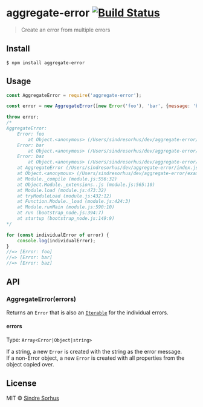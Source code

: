 # aggregate-error [![Build Status](https://travis-ci.org/sindresorhus/aggregate-error.svg?branch=master)](https://travis-ci.org/sindresorhus/aggregate-error)

> Create an error from multiple errors


## Install

```
$ npm install aggregate-error
```


## Usage

```js
const AggregateError = require('aggregate-error');

const error = new AggregateError([new Error('foo'), 'bar', {message: 'baz'}]);

throw error;
/*
AggregateError:
    Error: foo
        at Object.<anonymous> (/Users/sindresorhus/dev/aggregate-error/example.js:3:33)
    Error: bar
        at Object.<anonymous> (/Users/sindresorhus/dev/aggregate-error/example.js:3:13)
    Error: baz
        at Object.<anonymous> (/Users/sindresorhus/dev/aggregate-error/example.js:3:13)
    at AggregateError (/Users/sindresorhus/dev/aggregate-error/index.js:19:3)
    at Object.<anonymous> (/Users/sindresorhus/dev/aggregate-error/example.js:3:13)
    at Module._compile (module.js:556:32)
    at Object.Module._extensions..js (module.js:565:10)
    at Module.load (module.js:473:32)
    at tryModuleLoad (module.js:432:12)
    at Function.Module._load (module.js:424:3)
    at Module.runMain (module.js:590:10)
    at run (bootstrap_node.js:394:7)
    at startup (bootstrap_node.js:149:9)
*/

for (const individualError of error) {
	console.log(individualError);
}
//=> [Error: foo]
//=> [Error: bar]
//=> [Error: baz]
```


## API

### AggregateError(errors)

Returns an `Error` that is also an [`Iterable`](https://developer.mozilla.org/en-US/docs/Web/JavaScript/Guide/Iterators_and_Generators#Iterables) for the individual errors.

#### errors

Type: `Array<Error|Object|string>`

If a string, a new `Error` is created with the string as the error message.<br>
If a non-Error object, a new `Error` is created with all properties from the object copied over.


## License

MIT © [Sindre Sorhus](https://sindresorhus.com)
